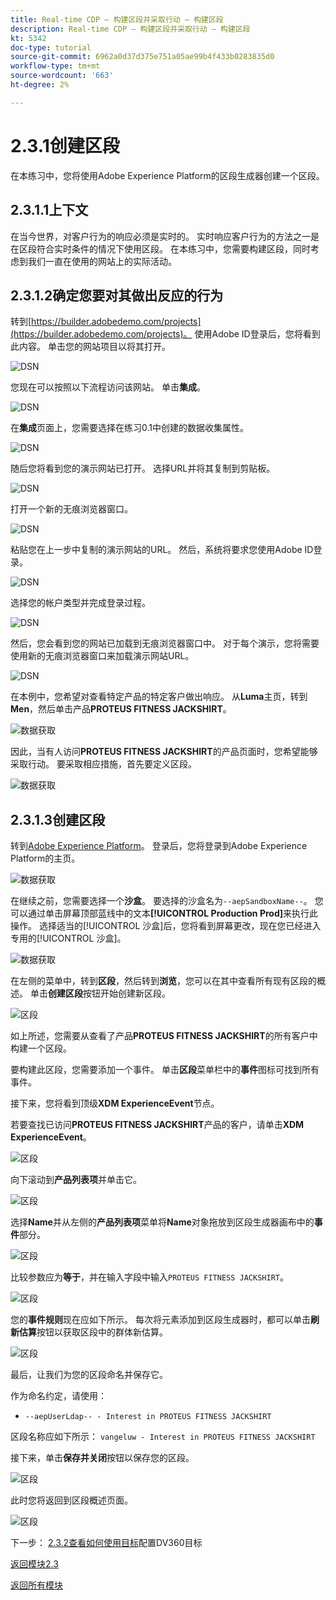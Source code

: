 ```yaml
---
title: Real-time CDP — 构建区段并采取行动 — 构建区段
description: Real-time CDP — 构建区段并采取行动 — 构建区段
kt: 5342
doc-type: tutorial
source-git-commit: 6962a0d37d375e751a05ae99b4f433b0283835d0
workflow-type: tm+mt
source-wordcount: '663'
ht-degree: 2%

---
```


# 2.3.1创建区段

在本练习中，您将使用Adobe Experience Platform的区段生成器创建一个区段。

## 2.3.1.1上下文

在当今世界，对客户行为的响应必须是实时的。 实时响应客户行为的方法之一是在区段符合实时条件的情况下使用区段。 在本练习中，您需要构建区段，同时考虑到我们一直在使用的网站上的实际活动。

## 2.3.1.2确定您要对其做出反应的行为

转到[https://builder.adobedemo.com/projects](https://builder.adobedemo.com/projects)。 使用Adobe ID登录后，您将看到此内容。 单击您的网站项目以将其打开。

![DSN](./../../../modules/gettingstarted/gettingstarted/images/web8.png)

您现在可以按照以下流程访问该网站。 单击&#x200B;**集成**。

![DSN](./../../../modules/gettingstarted/gettingstarted/images/web1.png)

在&#x200B;**集成**&#x200B;页面上，您需要选择在练习0.1中创建的数据收集属性。

![DSN](./../../../modules/gettingstarted/gettingstarted/images/web2.png)

随后您将看到您的演示网站已打开。 选择URL并将其复制到剪贴板。

![DSN](./../../../modules/gettingstarted/gettingstarted/images/web3.png)

打开一个新的无痕浏览器窗口。

![DSN](./../../../modules/gettingstarted/gettingstarted/images/web4.png)

粘贴您在上一步中复制的演示网站的URL。 然后，系统将要求您使用Adobe ID登录。

![DSN](./../../../modules/gettingstarted/gettingstarted/images/web5.png)

选择您的帐户类型并完成登录过程。

![DSN](./../../../modules/gettingstarted/gettingstarted/images/web6.png)

然后，您会看到您的网站已加载到无痕浏览器窗口中。 对于每个演示，您将需要使用新的无痕浏览器窗口来加载演示网站URL。

![DSN](./../../../modules/gettingstarted/gettingstarted/images/web7.png)

在本例中，您希望对查看特定产品的特定客户做出响应。
从**Luma**&#x200B;主页，转到&#x200B;**Men**，然后单击产品&#x200B;**PROTEUS FITNESS JACKSHIRT**。

![数据获取](./images/homenadia.png)

因此，当有人访问&#x200B;**PROTEUS FITNESS JACKSHIRT**&#x200B;的产品页面时，您希望能够采取行动。 要采取相应措施，首先要定义区段。

![数据获取](./images/homenadiapp.png)

## 2.3.1.3创建区段

转到[Adobe Experience Platform](https://experience.adobe.com/platform)。 登录后，您将登录到Adobe Experience Platform的主页。

![数据获取](./../../../modules/datacollection/module1.2/images/home.png)

在继续之前，您需要选择一个&#x200B;**沙盒**。 要选择的沙盒名为``--aepSandboxName--``。 您可以通过单击屏幕顶部蓝线中的文本&#x200B;**[!UICONTROL Production Prod]**&#x200B;来执行此操作。 选择适当的[!UICONTROL 沙盒]后，您将看到屏幕更改，现在您已经进入专用的[!UICONTROL 沙盒]。

![数据获取](./../../../modules/datacollection/module1.2/images/sb1.png)

在左侧的菜单中，转到&#x200B;**区段**，然后转到&#x200B;**浏览**，您可以在其中查看所有现有区段的概述。 单击&#x200B;**创建区段**&#x200B;按钮开始创建新区段。

![区段](./images/menuseg.png)

如上所述，您需要从查看了产品&#x200B;**PROTEUS FITNESS JACKSHIRT**&#x200B;的所有客户中构建一个区段。

要构建此区段，您需要添加一个事件。 单击&#x200B;**区段**&#x200B;菜单栏中的&#x200B;**事件**&#x200B;图标可找到所有事件。

接下来，您将看到顶级&#x200B;**XDM ExperienceEvent**&#x200B;节点。

若要查找已访问&#x200B;**PROTEUS FITNESS JACKSHIRT**&#x200B;产品的客户，请单击&#x200B;**XDM ExperienceEvent**。

![区段](./images/findee.png)

向下滚动到&#x200B;**产品列表项**&#x200B;并单击它。

![区段](./images/see.png)

选择&#x200B;**Name**&#x200B;并从左侧的&#x200B;**产品列表项**&#x200B;菜单将&#x200B;**Name**&#x200B;对象拖放到区段生成器画布中的&#x200B;**事件**&#x200B;部分。

![区段](./images/eewebpdtlname1.png)

比较参数应为&#x200B;**等于**，并在输入字段中输入`PROTEUS FITNESS JACKSHIRT`。

![区段](./images/pv.png)

您的&#x200B;**事件规则**&#x200B;现在应如下所示。 每次将元素添加到区段生成器时，都可以单击&#x200B;**刷新估算**&#x200B;按钮以获取区段中的群体新估算。

![区段](./images/ldap4.png)

最后，让我们为您的区段命名并保存它。

作为命名约定，请使用：

- `--aepUserLdap-- - Interest in PROTEUS FITNESS JACKSHIRT`

区段名称应如下所示：
`vangeluw - Interest in PROTEUS FITNESS JACKSHIRT`

接下来，单击&#x200B;**保存并关闭**&#x200B;按钮以保存您的区段。

![区段](./images/segmentname.png)

此时您将返回到区段概述页面。

![区段](./images/savedsegment.png)

下一步： [2.3.2查看如何使用目标](./ex2.md)配置DV360目标

[返回模块2.3](./real-time-cdp-build-a-segment-take-action.md)

[返回所有模块](../../../overview.md)
